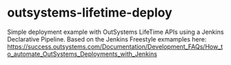 # outsystems-lifetime-deploy
Simple deployment example with OutSystems LifeTime APIs using a Jenkins Declarative Pipeline. Based on the Jenkins Freestyle exmamples here: https://success.outsystems.com/Documentation/Development_FAQs/How_to_automate_OutSystems_Deployments_with_Jenkins 
